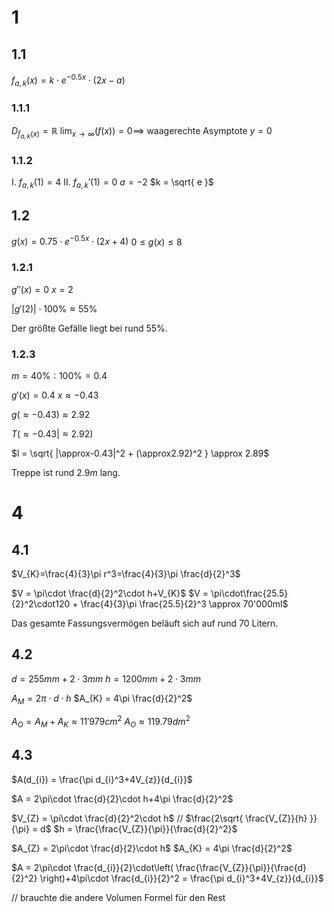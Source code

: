 # 1
## 1.1
$f_{a,k}(x)=k\cdot e^{-0.5x}\cdot(2x-a)$

### 1.1.1
$D_{f_{a,k}(x)} = \mathbb{R}$
$\lim_{ x \to \infty }(f(x)) = 0 \implies$ waagerechte Asymptote $y=0$

### 1.1.2
  I. $f_{a,k}(1) = 4$
 II. $f_{a,k}'(1)=0$
$a=-2$  $k = \sqrt{ e }$

## 1.2
$g(x) = 0.75\cdot e^{-0.5x}\cdot(2x+4)$ $0\leq g(x) \leq 8$

### 1.2.1
$g''(x) = 0$
$x = 2$

$|g'(2)| \cdot 100\% \approx 55\%$

Der größte Gefälle liegt bei rund $55\%$.

### 1.2.3
$m = 40\%:100\%=0.4$

$g'(x) = 0.4$
$x \approx -0.43$

$g(\approx-0.43) \approx 2.92$

$T(\approx-0.43|\approx2.92)$

$l = \sqrt{ |\approx-0.43|^2 + (\approx2.92)^2 } \approx 2.89$

Treppe ist rund $2.9m$ lang.

# 4
## 4.1
$V_{K}=\frac{4}{3}\pi r^3=\frac{4}{3}\pi \frac{d}{2}^3$

$V = \pi\cdot \frac{d}{2}^2\cdot h+V_{K}$
$V = \pi\cdot\frac{25.5}{2}^2\cdot120 + \frac{4}{3}\pi \frac{25.5}{2}^3 \approx 70'000ml$

Das gesamte Fassungsvermögen beläuft sich auf rund $70$ Litern.

## 4.2
$d = 255mm + 2\cdot3mm$
$h = 1200mm + 2\cdot3mm$

$A_{M} = 2\pi\cdot d\cdot h$
$A_{K} = 4\pi \frac{d}{2}^2$

$A_{O} = A_{M} + A_{K} \approx 11'979cm^2$
$A_{O} \approx 119.79dm^2$

## 4.3
$A(d_{i}) = \frac{\pi d_{i}^3+4V_{z}}{d_{i}}$

$A = 2\pi\cdot \frac{d}{2}\cdot h+4\pi \frac{d}{2}^2$

$V_{Z} = \pi\cdot \frac{d}{2}^2\cdot h$
// $\frac{2\sqrt{ \frac{V_{Z}}{h} }}{\pi} = d$
$h = \frac{\frac{V_{Z}}{\pi}}{\frac{d}{2}^2}$

$A_{Z} = 2\pi\cdot \frac{d}{2}\cdot h$
$A_{K} = 4\pi \frac{d}{2}^2$

$A = 2\pi\cdot \frac{d_{i}}{2}\cdot\left( \frac{\frac{V_{Z}}{\pi}}{\frac{d}{2}^2} \right)+4\pi\cdot \frac{d_{i}}{2}^2 = \frac{\pi d_{i}^3+4V_{z}}{d_{i}}$

// brauchte die andere Volumen Formel für den Rest
